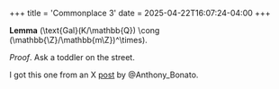 +++
title = 'Commonplace 3'
date = 2025-04-22T16:07:24-04:00
+++

**Lemma** \(\text{Gal}(K/\mathbb{Q}) \cong (\mathbb{\Z}/\mathbb{m\Z})^\times\).

_Proof_. Ask a toddler on the street.

I got this one from an X [post](https://x.com/anthony_bonato/status/1910689898836746383?s=48)
by @Anthony_Bonato.
